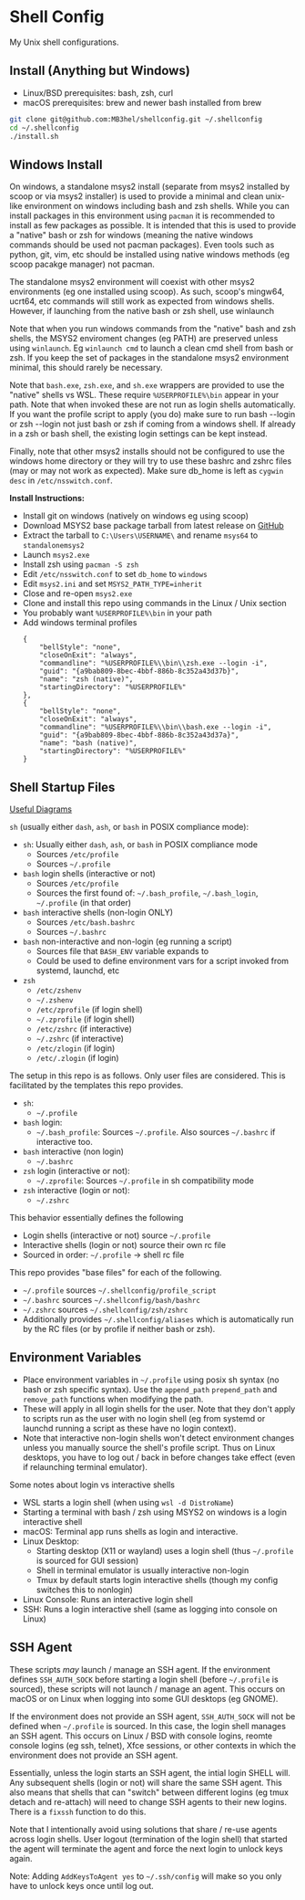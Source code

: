 # Shell Config

My Unix shell configurations.


## Install (Anything but Windows)

- Linux/BSD prerequisites: bash, zsh, curl
- macOS prerequisites: brew and newer bash installed from brew

```sh
git clone git@github.com:MB3hel/shellconfig.git ~/.shellconfig
cd ~/.shellconfig
./install.sh
```

## Windows Install

On windows, a standalone msys2 install (separate from msys2 installed by scoop or via msys2 installer) is used to provide a minimal and clean unix-like environment on windows including bash and zsh shells. While you can install packages in this environment using `pacman` it is recommended to install as few packages as possible. It is intended that this is used to provide a "native" bash or zsh for windows (meaning the native windows commands should be used not pacman packages). Even tools such as python, git, vim, etc should be installed using native windows methods (eg scoop pacakge manager) not pacman.

The standalone msys2 environment will coexist with other msys2 environments (eg one installed using scoop). As such, scoop's mingw64, ucrt64, etc commands will still work as expected from windows shells. However, if launching from the native bash or zsh shell, use winlaunch

Note that when you run windows commands from the "native" bash and zsh shells, the MSYS2 enviroment changes (eg PATH) are preserved unless using `winlaunch`. Eg `winlaunch cmd` to launch a clean cmd shell from bash or zsh. If you keep the set of packages in the standalone msys2 environment minimal, this should rarely be necessary.

Note that `bash.exe`, `zsh.exe`, and `sh.exe` wrappers are provided to use the "native" shells vs WSL. These require `%USERPROFILE%\bin` appear in your path. Note that when invoked these are not run as login shells automatically. If you want the profile script to apply (you do) make sure to run bash --login or zsh --login not just bash or zsh if coming from a windows shell. If already in a zsh or bash shell, the existing login settings can be kept instead.

Finally, note that other msys2 installs should not be configured to use the windows home directory or they will try to use these bashrc and zshrc files (may or may not work as expected). Make sure db_home is left as `cygwin desc` in `/etc/nsswitch.conf`.

**Install Instructions:**

- Install git on windows (natively on windows eg using scoop)
- Download MSYS2 base package tarball from latest release on [GitHub](https://github.com/msys2/msys2-installer/releases)
- Extract the tarball to `C:\Users\USERNAME\` and rename `msys64` to `standalonemsys2`
- Launch `msys2.exe`
- Install zsh using `pacman -S zsh`
- Edit `/etc/nsswitch.conf` to set `db_home` to `windows`
- Edit `msys2.ini` and set `MSYS2_PATH_TYPE=inherit`
- Close and re-open `msys2.exe`
- Clone and install this repo using commands in the Linux / Unix section
- You probably want `%USERPROFILE%\bin` in your path
- Add windows terminal profiles 
    ```
    {
        "bellStyle": "none",
        "closeOnExit": "always",
        "commandline": "%USERPROFILE%\\bin\\zsh.exe --login -i",
        "guid": "{a9bab809-8bec-4bbf-886b-8c352a43d37b}",
        "name": "zsh (native)",
        "startingDirectory": "%USERPROFILE%"
    },
    {
        "bellStyle": "none",
        "closeOnExit": "always",
        "commandline": "%USERPROFILE%\\bin\\bash.exe --login -i",
        "guid": "{a9bab809-8bec-4bbf-886b-8c352a43d37a}",
        "name": "bash (native)",
        "startingDirectory": "%USERPROFILE%"
    }
    ```

## Shell Startup Files

[Useful Diagrams](https://medium.com/@rajsek/zsh-bash-startup-files-loading-order-bashrc-zshrc-etc-e30045652f2e)

`sh` (usually either `dash`, `ash`, or `bash` in POSIX compliance mode):

- `sh`: Usually either `dash`, `ash`, or `bash` in POSIX compliance mode
    - Sources `/etc/profile`
    - Sources `~/.profile`
- `bash` login shells (interactive or not)
    - Sources `/etc/profile`
    - Sources the first found of: `~/.bash_profile`, `~/.bash_login`, `~/.profile` (in that order)
- `bash` interactive shells (non-login ONLY)
    - Sources `/etc/bash.bashrc`
    - Sources `~/.bashrc`
- `bash` non-interactive and non-login (eg running a script)
    - Sources file that `BASH_ENV` variable expands to
    - Could be used to define environment vars for a script invoked from systemd, launchd, etc
- `zsh`
    - `/etc/zshenv`
    - `~/.zshenv`
    - `/etc/zprofile` (if login shell)
    - `~/.zprofile` (if login shell)
    - `/etc/zshrc` (if interactive)
    - `~/.zshrc` (if interactive)
    - `/etc/zlogin` (if login)
    - `/etc/.zlogin` (if login)

The setup in this repo is as follows. Only user files are considered. This is facilitated by the templates this repo provides.

- `sh`:
    - `~/.profile`
- `bash` login:
    - `~/.bash_profile`: Sources `~/.profile`. Also sources `~/.bashrc` if interactive too.
- `bash` interactive (non login)
    - `~/.bashrc`
- `zsh` login (interactive or not):
    - `~/.zprofile`: Sources `~/.profile` in sh compatibility mode
- `zsh` interactive (login or not):
    - `~/.zshrc`

This behavior essentially defines the following

- Login shells (interactive or not) source `~/.profile`
- Interactive shells (login or not) source their own rc file
- Sourced in order: `~/.profile` -> shell rc file

This repo provides "base files" for each of the following.

- `~/.profile` sources `~/.shellconfig/profile_script`
- `~/.bashrc` sources `~/.shellconfig/bash/bashrc`
- `~/.zshrc` sources `~/.shellconfig/zsh/zshrc`
- Additionally provides `~/.shellconfig/aliases` which is automatically run by the RC files (or by profile if neither bash or zsh).

## Environment Variables

- Place environment variables in `~/.profile` using posix sh syntax (no bash or zsh specific syntax). Use the `append_path` `prepend_path` and `remove_path` functions when modifying the path.
- These will apply in all login shells for the user. Note that they don't apply to scripts run as the user with no login shell (eg from systemd or launchd running a script as these have no login context).
- Note that interactive non-login shells won't detect environment changes unless you manually source the shell's profile script. Thus on Linux desktops, you have to log out / back in before changes take effect (even if relaunching terminal emulator).

Some notes about login vs interactive shells

- WSL starts a login shell (when using `wsl -d DistroName`)
- Starting a terminal with bash / zsh using MSYS2 on windows is a login interactive shell
- macOS: Terminal app runs shells as login and interactive.
- Linux Desktop:
    - Starting desktop (X11 or wayland) uses a login shell (thus `~/.profile` is sourced for GUI session)
    - Shell in terminal emulator is usually interactive non-login
    - Tmux by default starts login interactive shells (though my config switches this to nonlogin)
- Linux Console: Runs an interactive login shell
- SSH: Runs a login interactive shell (same as logging into console on Linux)


## SSH Agent

These scripts *may* launch / manage an SSH agent. If the environment defines `SSH_AUTH_SOCK` before starting a login shell (before `~/.profile` is sourced), these scripts will not launch / manage an agent. This occurs on macOS or on Linux when logging into some GUI desktops (eg GNOME).

If the environment does not provide an SSH agent, `SSH_AUTH_SOCK` will not be defined when `~/.profile` is sourced. In this case, the login shell manages an SSH agent. This occurs on Linux / BSD with console logins, reomte console logins (eg ssh, telnet), Xfce sessions, or other contexts in which the environment does not provide an SSH agent.

Essentially, unless the login starts an SSH agent, the intial login SHELL will. Any subsequent shells (login or not) will share the same SSH agent. This also means that shells that can "switch" between different logins (eg tmux detach and re-attach) will need to change SSH agents to their new logins. There is a `fixssh` function to do this.

Note that I intentionally avoid using solutions that share / re-use agents across login shells. User logout (termination of the login shell) that started the agent will terminate the agent and force the next login to unlock keys again.

Note: Adding `AddKeysToAgent yes` to `~/.ssh/config` will make so you only have to unlock keys once until log out.
